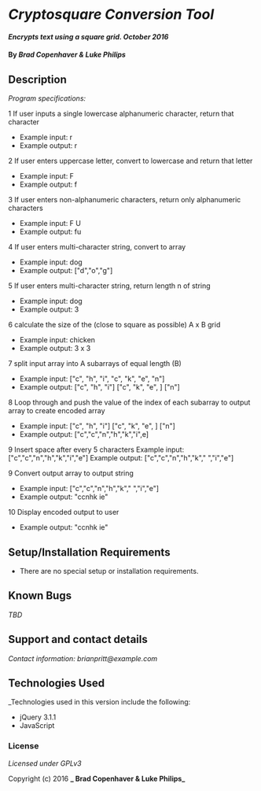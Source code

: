 # _Cryptosquare Conversion Tool_

#### _Encrypts text using a square grid. October 2016_

#### By _**Brad Copenhaver & Luke Philips**_

## Description

_Program specifications:_

1 If user inputs a single lowercase alphanumeric character, return that character
* Example input: r
* Example output: r

2 If user enters uppercase letter, convert to lowercase and return that letter
* Example input: F
* Example output: f

3 If user enters non-alphanumeric characters, return only alphanumeric characters
* Example input: F U
* Example output: fu

4 If user enters multi-character string, convert to array
* Example input: dog
* Example output: ["d","o","g"]

5 If user enters multi-character string, return length n of string
* Example input: dog
* Example output: 3

6 calculate the size of the (close to square as possible) A x B grid
* Example input: chicken
* Example output: 3 x 3

 7 split input array into A subarrays of equal length (B)
 * Example input: ["c", "h", "i", "c", "k", "e", "n"]
 * Example output:
 ["c", "h", "i"]
 ["c", "k", "e", ]
 ["n"]

8 Loop through and push the value of the index of each subarray to output array to create encoded array
* Example input:
["c", "h", "i"]
["c", "k", "e", ]
["n"]
* Example output:
["c","c","n","h","k","i",e]

9 Insert space after every 5 characters
Example input: ["c","c","n","h","k","i","e"]
Example output: ["c","c","n","h","k"," ","i","e"]

9 Convert output array to output string
* Example input: ["c","c","n","h","k"," ","i","e"]
* Example output: "ccnhk ie"

10 Display encoded output to user
* Example output: "ccnhk ie"

## Setup/Installation Requirements

* There are no special setup or installation requirements.


## Known Bugs

_TBD_

## Support and contact details

_Contact information: brianpritt@example.com_

## Technologies Used

_Technologies used in this version include the following:
* jQuery 3.1.1
* JavaScript


### License

*Licensed under GPLv3*

Copyright (c) 2016 **_ Brad Copenhaver & Luke Philips_**
